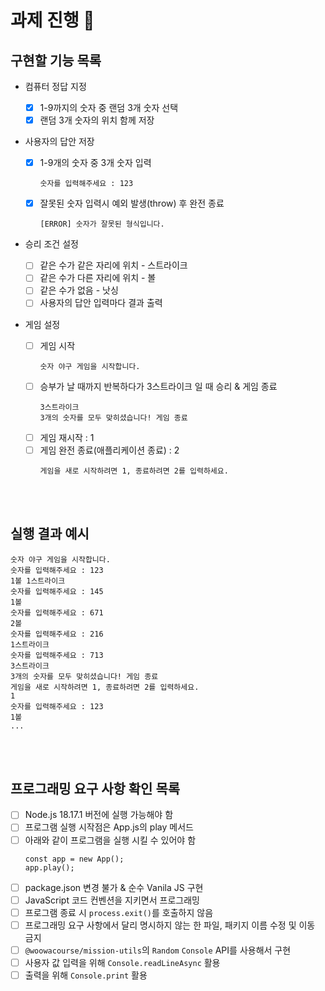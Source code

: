 # 과제 진행 📜

## 구현할 기능 목록

- 컴퓨터 정답 지정

  - [x] 1-9까지의 숫자 중 랜덤 3개 숫자 선택
  - [x] 랜덤 3개 숫자의 위치 함께 저장

- 사용자의 답안 저장

  - [x] 1-9개의 숫자 중 3개 숫자 입력
    ```
    숫자를 입력해주세요 : 123
    ```
  - [x] 잘못된 숫자 입력시 예외 발생(throw) 후 완전 종료
    ```
    [ERROR] 숫자가 잘못된 형식입니다.
    ```

- 승리 조건 설정

  - [ ] 같은 수가 같은 자리에 위치 - 스트라이크
  - [ ] 같은 수가 다른 자리에 위치 - 볼
  - [ ] 같은 수가 없음 - 낫싱
  - [ ] 사용자의 답안 입력마다 결과 출력

- 게임 설정
  - [ ] 게임 시작
    ```
    숫자 야구 게임을 시작합니다.
    ```
  - [ ] 승부가 날 때까지 반복하다가 3스트라이크 일 때 승리 & 게임 종료
    ```
    3스트라이크
    3개의 숫자를 모두 맞히셨습니다! 게임 종료
    ```
  - [ ] 게임 재시작 : 1
  - [ ] 게임 완전 종료(애플리케이션 종료) : 2
    ```
    게임을 새로 시작하려면 1, 종료하려면 2를 입력하세요.
    ```

<br><br>

## 실행 결과 예시

```
숫자 야구 게임을 시작합니다.
숫자를 입력해주세요 : 123
1볼 1스트라이크
숫자를 입력해주세요 : 145
1볼
숫자를 입력해주세요 : 671
2볼
숫자를 입력해주세요 : 216
1스트라이크
숫자를 입력해주세요 : 713
3스트라이크
3개의 숫자를 모두 맞히셨습니다! 게임 종료
게임을 새로 시작하려면 1, 종료하려면 2를 입력하세요.
1
숫자를 입력해주세요 : 123
1볼
...
```

<br><br>

## 프로그래밍 요구 사항 확인 목록

- [ ] Node.js 18.17.1 버전에 실행 가능해야 함
- [ ] 프로그램 실행 시작점은 App.js의 play 메서드
- [ ] 아래와 같이 프로그램을 실행 시킬 수 있어야 함
  ```
  const app = new App();
  app.play();
  ```
- [ ] package.json 변경 불가 & 순수 Vanila JS 구현
- [ ] JavaScript 코드 컨벤션을 지키면서 프로그래밍
- [ ] 프로그램 종료 시 `process.exit()`를 호출하지 않음
- [ ] 프로그래밍 요구 사항에서 달리 명시하지 않는 한 파일, 패키지 이름 수정 및 이동 금지
- [ ] `@woowacourse/mission-utils`의 `Random` `Console` API를 사용해서 구현
- [ ] 사용자 값 입력을 위해 `Console.readLineAsync` 활용
- [ ] 출력을 위해 `Console.print` 활용
